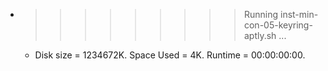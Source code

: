 * >>>>>>>>> Running inst-min-con-05-keyring-aptly.sh ...
  * Disk size = 1234672K. Space Used = 4K. Runtime = 00:00:00:00.
